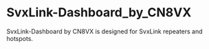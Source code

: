 # SvxLink-Dashboard_by_CN8VX
SvxLink-Dashboard by CN8VX is designed for SvxLink repeaters and hotspots.

